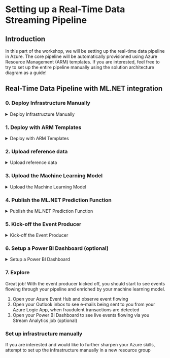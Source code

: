 # Setting up a Real-Time Data Streaming Pipeline

## Introduction
In this part of the workshop, we will be setting up the real-time data pipeline in Azure. The core pipeline will be automatically provisioned using Azure Resource Management (ARM) templates. If you are interested, feel free to try to set up the entire pipeline manually using the solution architecture diagram as a guide!

## Real-Time Data Pipeline with ML.NET integration

### 0. Deploy Infrastructure Manually
<details>
  <summary>Deploy Infrastructure Manually</summary>
  <p>

**Please Note: The explicit guidance for this section is intentionally kept at a mimimum. This is so that you more effectively can sharpen you Azure skills! No need to worry if you were not able to fully set up the infrastructure manually. You can automatically set it up using the provided ARM templates in step 1.**

#### 0.1 Deploy Event Hubs </br>
- Open your [Azure Portal](https://portal.azure.com)
- Click on "Create a resource" (top-left corner)
- Search for "Event Hubs"
- Click "Create"
- Enter a unique name (e.g. transaction-eh-yourname)
- Select a pricing tier
- Select an existing resource group or create a new one 
- Click "Create"

Once the deployment is complete, navigate to the Event Hub namespace you just created.
- In your Event Hub namespace, click the "+Event Hub" button in the top-middle of your screen
- Name the first Event Hub **transaction-eh**
- Click "Create"
- Again in your Event Hub namespace, click the "+Event Hub" button in the top-middle of your screen
- Name the second Event Hub **transaction-eh-enriched**
- Click "Create"

#### 0.2 Deploy Storage Account </br>
- Open your [Azure Portal](https://portal.azure.com)
- Click on "Create a resource" (top-left corner)
- Search for "Storage account"
- Click "Create"
- Select an existing resource group or create a new one 
- Enter a unique name (e.g. mlmodelyourname)
- Click "Review + create"
- Click "Create"

Once the deployment is complete, navigate to the Storage Account you just created.
- In your Storage Account, click "Blobs"
- Click on the "+Container" button in the top-middle of the screen
- Name the first container **model**
- Click "OK"
- Again in your Storage Container, "+Container" button in the top-middle of the screen
- Name the second container **reference**

#### 0.3 Deploy Service Bus Queue </br>
- Open your [Azure Portal](https://portal.azure.com)
- Click on "Create a resource" (top-left corner)
- Search for "Service Bus"
- Click "Create"
- Enter a unique name (e.g fraudalertsyourname)
- Select a pricing tier
- Select an existing resource group or create a new one 
- Click "Create"

Once the deployment is complete, navigate to the Service Bus namespace you just created.
- In your Service Bus, click on the "+Queue+ button in the top-middle of the screen
- Name the queue **fraudulent-transactions**
- Click "Create"

#### 0.4 Deploy Logic App </br>
- Open your [Azure Portal](https://portal.azure.com)
- Click on "Create a resource" (top-left corner)
- Search for "Logic App"
- Click "Create"
- Enter a unique name (e.g fraudulent-notifier-yourname)
- Select an existing resource group or create a new one 
- Click "Create"

#### 0.5 Deploy Function App </br>
#### 0.6 Deploy Stream Analytics Job </br>
 
 </p>
</details>

### 1. Deploy with ARM Templates
<details>
  <summary>Deploy with ARM Templates</summary>
  <p>

**Note: This step is only required if we skipped step 0**

#### 1.1 Deploy ARM Template
- Navigate to [deploy an ARM template](https://portal.azure.com/#create/Microsoft.Template)
- Click on **Build your own Template in the Editor** ![editor](https://github.com/aslotte/mldotnet-real-time-data-streaming-workshop/blob/master/instructions/images/azure-custom-deploy.PNG) </br>
- Copy and paste the [ARM Template](https://github.com/aslotte/mldotnet-real-time-data-streaming-workshop/blob/master/src/real-time-data-streaming/deploy/pipeline-with-mldotnet.json)
- Click **Save**

#### 1.2 Enter valid parameter values
- Select to create a new resource group and enter a name
- Enter a notification e-mail to be used (needs to be an Outlook or Office365 e-mail)
![final](https://github.com/aslotte/mldotnet-real-time-data-streaming-workshop/blob/master/instructions/images/azure-custom-deploy-final.PNG) </br>

#### 1.3. Deploy
Select to agree with terms and conditions and click **Purchase** to trigger the deployment.
The deployment will take about 3-5 minutes to complete.
</br>
#### 1.4. Authenticate accounts
The ARM template will successfully set up the required infrastructure, but it will require you to authenticate your Outlook credentials manually.

##### 1.4.1 Authenticate Outlook Notifier 
- Navigate to your Azure Logic App (fraudulent-notifier)
- Click on **Edit** ![logic app](https://github.com/aslotte/mldotnet-real-time-data-streaming-workshop/blob/master/instructions/images/azure-edit-logic-app.png) </br>
- Click on the Outlook connection step and then the invalid connection symbol ![invalidconnection](https://github.com/aslotte/mldotnet-real-time-data-streaming-workshop/blob/master/instructions/images/azure-invalid-outlook.png) </br>
- Log-in with your credentials
- Navigate back to the Logic App overview page
- Click **Enable** to enable your trigger (if not already enabled)    
  </p>
</details>

### 2. Upload reference data
<details>
  <summary>Upload reference data</summary>
  <p>
    
#### 2.1 Upload reference data
The real-time pipeline utilizes reference data to enrich the stream. 
In this particular case we will be enriching the stream with information about where to send an notification e-mail in case the model detects a fraudulant transaction.

To upload the reference data, please do the following:
- In VS Code, open a new terminal window ![terminal](https://github.com/aslotte/mldotnet-real-time-data-streaming-workshop/blob/master/instructions/images/vscode-open-terminal.png) </br>
- In the terminal window, execute the following command to open the `reference-data.json` file </br> 
`code C:\mldotnet-real-time-data-streaming-workshop\src\real-time-data-streaming\stream-analytics\reference-data.json`![refData](https://github.com/aslotte/mldotnet-real-time-data-streaming-workshop/blob/master/instructions/images/vscode-reference-data.PNG)
- In `reference-data.json`, do a "Find All" and replace the current e-mail with the one you would like to get notifications too.
- In Azure, navigate to your storage account starting with mlmodel and select **Blobs** ![storageAccount](https://github.com/aslotte/mldotnet-real-time-data-streaming-workshop/blob/master/instructions/images/azure-storage-blob.png)
- Select the container named **reference**
- Click on **Upload** and browse to, and upload the `reference-data.json` file. ![upload](https://github.com/aslotte/mldotnet-real-time-data-streaming-workshop/blob/master/instructions/images/azure-storage-upload.png)

  </p>
</details>

### 3. Upload the Machine Learning Model

<details>
  <summary>Upload the Machine Learning Model</summary>
  <p>
    
You can either upload your previously trained model or a pre-trained model found [here](https://github.com/aslotte/mldotnet-real-time-data-streaming-workshop/tree/master/src/machine-learning/model) to Azure.

To upload the model:
- In Azure, navigate to your storage account starting with mlmodel and select **Blobs** ![storageAccount](https://github.com/aslotte/mldotnet-real-time-data-streaming-workshop/blob/master/instructions/images/azure-storage-blob.png)
- Select the container named **model**
- Click on **Upload** and browse to, and upload the `MLModel.zip` file. ![upload](https://github.com/aslotte/mldotnet-real-time-data-streaming-workshop/blob/master/instructions/images/azure-storage-upload.png)

</p>
</details>

### 4. Publish the ML.NET Prediction Function
<details>
  <summary>Publish the ML.NET Prediction Function</summary>
  <p>
   
All incoming transactions gets evaluated to determine if they are fraudulent or not, based on our trained Machine Learning Model.
This prediction occurs in an Azure Function that needs to get deployed to Azure.

To deploy the Azure Function from VS Code, please follow the steps listed below:

   - In VS Code, open a new terminal window ![terminal](https://github.com/aslotte/mldotnet-real-time-data-streaming-workshop/blob/master/instructions/images/vscode-open-terminal.png) </br> 
   - In the terminal window, execute the following command to navigate to the folder of the solution.</br>`cd C:\mldotnet-real-time-data-streaming-workshop\src\real-time-data-streaming\fraud-prediction-function`
   - In the terminal window, execute the following command to open the folder in VS Code `code . -r`
   - In the menu to the left, select the Azure symbol (at the bottom-left of the menu)
   - Click **Sign-in to Azure** and sign in with your Azure credentials </br>
   - In the top left, click on the up-arrow to **Deploy to Function App**
![deployToAzure](https://github.com/aslotte/mldotnet-real-time-data-streaming-workshop/blob/master/instructions/images/publish-function-vs-code-publish.png)
   - Select your Azure Subscription
   - Select your created Function App
   - If asked to update the Function App's run-time, select **Yes**
   - When asked if you're sure that you want to deploy the Function App, select **Yes**
   ![deploymentConfirm](https://github.com/aslotte/mldotnet-real-time-data-streaming-workshop/blob/master/instructions/images/vscode-deploy-function-confirm.PNG)
   
  </p>
</details>

### 5. Kick-off the Event Producer
<details>
  <summary>Kick-off the Event Producer</summary>
  <p>
    
#### 5.1 How to Kick-off the Event Producer
A streaming pipeline does not do much without events to process. 
In this workshop we will utilize an artifical event producer as a real-time event source for transaction data is difficult to find.

To start the event producer, please follow the steps below.

   - In VS Code, open a new terminal window ![terminal](https://github.com/aslotte/mldotnet-real-time-data-streaming-workshop/blob/master/instructions/images/vscode-open-terminal.png) </br> 
   - In the terminal window, execute the following command to navigate to the folder of the solution.</br>`cd C:\mldotnet-real-time-data-streaming-workshop\src\real-time-data-streaming\transaction-simulator\TransactionSimulator`</br> 
   - In the terminal window, execute the following command to open the folder in VS Code `code . -r`</br> 
   - Navigate to your transaction-eh event hub namespace in Azure![ehnamespace](https://github.com/aslotte/mldotnet-real-time-data-streaming-workshop/blob/master/instructions/images/azure-event-hub-namespace.png)</br> 
   - In the menu to the left, click **Shared Access Policies**</br> 
   - Click on the **RootManagedShareAccessKey**</br> 
   - Copy the primary connection string to clipboard</br> 
![eh-keys](https://github.com/aslotte/mldotnet-real-time-data-streaming-workshop/blob/master/instructions/images/eh-access-keys.png)
   - Navigate back to VS Code</br> 
   - Open the solutions `appsettings.json` file
   ![appSettings](https://github.com/aslotte/mldotnet-real-time-data-streaming-workshop/blob/master/instructions/images/vscode-appconfig.PNG)</br> 
   - Set the parameter `EventHubConnectionString` to the copied value</br> 
   - To start sending events to the event-hub, build and run the solution by pressing F5.</br>     
  </p>  
</details>

### 6. Setup a Power BI Dashboard (optional)
<details>
  <summary>Setup a Power BI Dashboard</summary>
  <p>
    
Please follow the steps below to get started with Power BI.</br>

**Note - this step is optional and only possible to complete if you possess a work or school account. It's not possible to create a Power BI account with a @gmail or @outlook address.**

#### 6.1 Create a Power BI Account
1. Navigate to https://powerbi.com 
2. Click on **Start Free**![start](https://github.com/aslotte/mldotnet-real-time-data-streaming-workshop/blob/master/instructions/images/powerbi-create.PNG)
3. Follow the provided instructions

#### 6.2 Create a Power BI Output
To output data from Azure Stream Analytics, we'll need to create an output.
1. Navigate to your Stream Analytics Job in Azure
2. Stop the job if it is running
3. Click on **Outputs** ![streamAnalytics](https://github.com/aslotte/mldotnet-real-time-data-streaming-workshop/blob/master/instructions/images/azure-stream-analytics.png)
4. Select to add an output and select Power BI in the list ![output](https://github.com/aslotte/mldotnet-real-time-data-streaming-workshop/blob/master/instructions/images/azure-stream-analytics-add-output.png)
5. Enter **powerbi** as output name
6. Enter **fraudulent** as dataset and table name ![output1](https://github.com/aslotte/mldotnet-real-time-data-streaming-workshop/blob/master/instructions/images/azure-add-powerbi-output.PNG)
7. Click **Authorize**
8. Provide your Power BI credentials
9. Click **Save**
10. In the menu to the left, select **Query**
11. Uncomment the Power BI query ![output1](https://github.com/aslotte/mldotnet-real-time-data-streaming-workshop/blob/master/instructions/images/azure-stream-analytics-query.PNG)
12. Save the changes
13. Go back to **Overview** and start the Stream Analytics Job

#### 6.3 Creating a dashboard
To create a dashboard, please follow the steps below:
1. Navigate to https://app.powerbi.com/ 
2. Sign-in to your account
3. Select to create a new dashboard in the top-right corner
4. In the dashboard, select **+Add tile**. 
5. For the tile type, select **Custom Streaming Data**
![tile](https://github.com/aslotte/mldotnet-real-time-data-streaming-workshop/blob/master/instructions/images/powerbi-add-tile.PNG)
6. Select the dataset the Stream Analytics job created for you, named **fraudulent**
7. Select the type of tile you would like to create and which values to display
![tile](https://github.com/aslotte/mldotnet-real-time-data-streaming-workshop/blob/master/instructions/images/powerbi-add-custom-tile.PNG)

#### 6.4 Example Dashboard
![Fraudulent](https://github.com/aslotte/mldotnet-real-time-data-streaming-workshop/blob/master/instructions/images/powerbi-example.PNG)
    
  </p>
</details>

### 7. Explore
Great job! With the event producer kicked off, you should start to see events flowing through your pipeline and enriched by your machine learning model. 

1. Open your Azure Event Hub and observe event flowing
2. Open your Outlook inbox to see e-mails being sent to you from your Azure Logic App, when fraudulent transactions are detected
3. Open your Power BI Dashboard to see live events flowing via you Stream Analytics job (optional)

### Set up infrastructure manually
If you are interested and would like to further sharpen your Azure skills, attempt to set up the infrastructure manually in a new resource group
